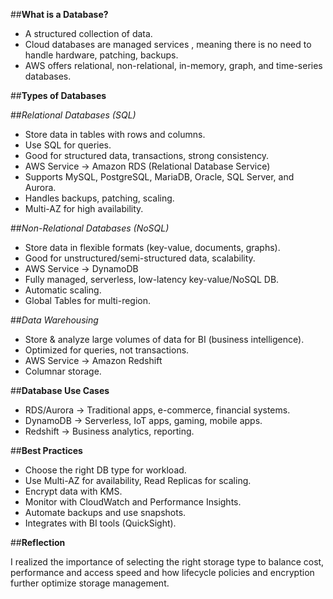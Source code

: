 ##**What is a Database?**
- A structured collection of data.
- Cloud databases are managed services , meaning there is no need to handle hardware, patching, backups.
- AWS offers relational, non-relational, in-memory, graph, and time-series databases.

##**Types of Databases**
  
##*Relational Databases (SQL)*
- Store data in tables with rows and columns.
- Use SQL for queries.
- Good for structured data, transactions, strong consistency.
- AWS Service → Amazon RDS (Relational Database Service)
- Supports MySQL, PostgreSQL, MariaDB, Oracle, SQL Server, and Aurora.
- Handles backups, patching, scaling.
- Multi-AZ for high availability.

##*Non-Relational Databases (NoSQL)*
- Store data in flexible formats (key-value, documents, graphs).
- Good for unstructured/semi-structured data, scalability.
- AWS Service → DynamoDB
- Fully managed, serverless, low-latency key-value/NoSQL DB.
- Automatic scaling.
- Global Tables for multi-region.

##*Data Warehousing*
- Store & analyze large volumes of data for BI (business intelligence).
- Optimized for queries, not transactions.
- AWS Service → Amazon Redshift
- Columnar storage.

##**Database Use Cases**
- RDS/Aurora → Traditional apps, e-commerce, financial systems.
- DynamoDB → Serverless, IoT apps, gaming, mobile apps.
- Redshift → Business analytics, reporting.

##**Best Practices**
- Choose the right DB type for workload.
- Use Multi-AZ for availability, Read Replicas for scaling.
- Encrypt data with KMS.
- Monitor with CloudWatch and Performance Insights.
- Automate backups and use snapshots.
- Integrates with BI tools (QuickSight).

##**Reflection**

I realized the importance of selecting the right storage type to balance cost, performance and access speed and how lifecycle policies and encryption further optimize storage management.
